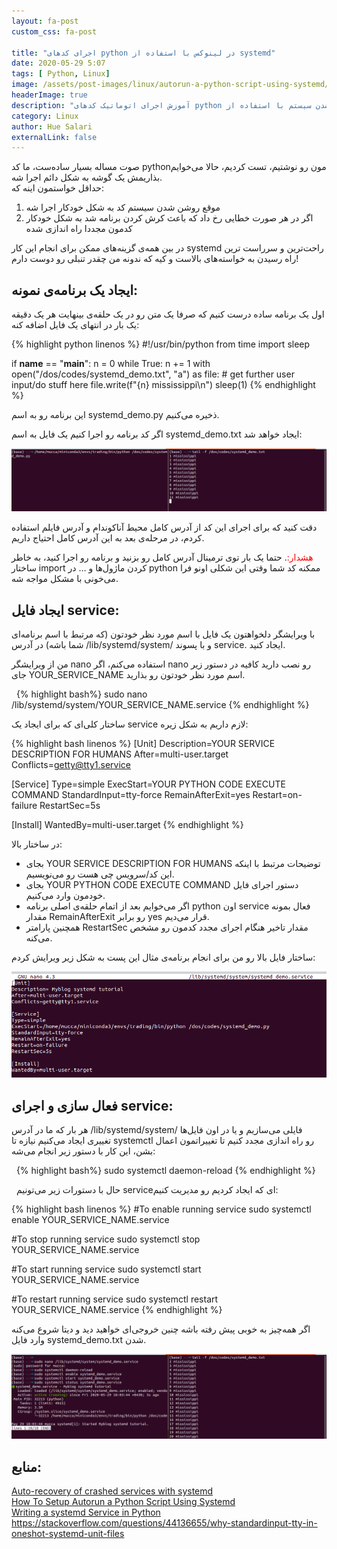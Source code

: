 ```yaml
---
layout: fa-post
custom_css: fa-post

title: "اجرای کدهای python در لینوکس با استفاده از systemd"
date: 2020-05-29 5:07
tags: [ Python, Linux]
image: /assets/post-images/linux/autorun-a-python-script-using-systemd/python_systemd.png
headerImage: true
description: "آموزش اجرای اتوماتیک کدهای python هنگام روشن شدن سیستم با استفاده از systemd در لینوکس و اجرای مجدد اسکریپ python در صورت بروز خطا"
category: Linux
author: Hue Salari
externalLink: false
---
```



صوت مساله بسیار ساده‌ست، ما کد pythonمون رو نوشتیم، تست کردیم، حالا می‌خوایم بذاریمش یک گوشه به شکل دائم اجرا شه.  
حداقل خواستمون اینه که:

1. موقع روشن شدن سیستم کد به شکل خودکار اجرا شه  
2. اگر در هر صورت خطایی رخ داد که باعث کرش کردن برنامه شد به شکل خودکار کدمون مجددا راه اندازی شده

در بین همه‌ی گزینه‌های ممکن برای انجام این کار systemd راحت‌ترین و سرراست ترین راه رسیدن به خواسته‌های بالاست و کیه که ندونه من چقدر تنبلی رو دوست دارم!

## ایجاد یک برنامه‌ی نمونه:

اول یک برنامه ساده درست کنیم که صرفا یک متن رو در یک حلقه‌ی بینهایت هر یک دقیقه یک بار در انتهای یک فایل اضافه کنه:



{% highlight python linenos %}
#!/usr/bin/python
from time import sleep

if __name__ == "__main__":
    n = 0
    while True:
        n += 1
        with open("/dos/codes/systemd_demo.txt", "a") as file:
            # get further user input/do stuff here
            file.write(f"{n} mississippi\n")
        sleep(1)
{% endhighlight %}

این برنامه رو به اسم systemd_demo.py ذخیره می‌کنیم.

اگر کد برنامه رو اجرا کنیم یک فایل به اسم systemd_demo.txt ایجاد خواهد شد:

![systemd tail](/assets/post-images/linux/autorun-a-python-script-using-systemd/systemd_tail.png)

دقت کنید که برای اجرای این کد از آدرس کامل محیط آناکوندام و آدرس فایلم استفاده کردم، در مرحله‌ی بعد به این آدرس کامل احتیاج داریم.

<span style="color:red">هشدار:</span>. حتما یک بار توی ترمینال آدرس کامل رو بزنید و برنامه رو اجرا کنید، به خاطر ساختار import کردن ماژول‌ها و … در python ممکنه کد شما وقتی این شکلی اونو فرا می‌خونی با مشکل مواجه شه.


## ایجاد فایل service:

با ویرایشگر دلخواهتون یک فایل با اسم مورد نظر خودتون (که مرتبط با اسم برنامه‌ای شما باشه) در آدرس /lib/systemd/system/ و با پسوند
service. ایجاد کنید.

من از ویرایشگر nano استفاده می‌کنم، اگر nano رو نصب دارید کافیه در دستور زیر جای YOUR_SERVICE_NAME اسم مورد نظر خودتون رو بذارید.

&nbsp;
{% highlight bash%}
sudo nano /lib/systemd/system/YOUR_SERVICE_NAME.service
{% endhighlight %}
&nbsp;

ساختار کلی‌ای که برای ایجاد یک service لازم داریم به شکل زیره:


{% highlight bash linenos %}
[Unit]
Description=YOUR SERVICE DESCRIPTION FOR HUMANS
After=multi-user.target
Conflicts=getty@tty1.service

[Service]
Type=simple
ExecStart=YOUR PYTHON CODE EXECUTE COMMAND
StandardInput=tty-force
RemainAfterExit=yes
Restart=on-failure
RestartSec=5s

[Install]
WantedBy=multi-user.target
{% endhighlight %}



در ساختار بالا:

 - بجای YOUR SERVICE DESCRIPTION FOR HUMANS توضیحات مرتبط با اینکه این کد/سرویس چی هست رو می‌نویسیم.
 -  بجای YOUR PYTHON CODE EXECUTE COMMAND دستور اجرای فایل خودمون وارد می‌کنیم.
 - اگر می‌خوایم بعد از اتمام حلقه‌ی اصلی برنامه python اون service فعال بمونه مقدار RemainAfterExit رو برابر yes قرار می‌دیم.
 -  همچنین پارامتر RestartSec مقدار تاخیر هنگام اجرای مجدد کدمون رو مشخص می‌کنه.

ساختار فایل بالا رو من برای انجام برنامه‌ی مثال این پست به شکل زیر ویرایش کردم:


![systemd demo service-1](/assets/post-images/linux/autorun-a-python-script-using-systemd/systemd_demo_service-1.png)

## فعال سازی و اجرای service:

هر بار که ما در آدرس /lib/systemd/system/ فایلی می‌سازیم و یا در اون فایل‌ها تغییری ایجاد می‌کنیم نیازه تا systemctl رو راه اندازی مجدد کنیم تا تغییراتمون اعمال بشن، این کار با دستور زیر انجام می‌شه:

&nbsp;
{% highlight bash%}
sudo systemctl daemon-reload
{% endhighlight %}

&nbsp;
حال با دستورات زیر می‌تونیم serviceای که ایجاد کردیم رو مدیریت کنیم:



{% highlight bash linenos %}
#To enable running service
sudo systemctl enable YOUR_SERVICE_NAME.service

#To stop running service
sudo systemctl stop YOUR_SERVICE_NAME.service

#To start running service
sudo systemctl start YOUR_SERVICE_NAME.service

#To restart running service
sudo systemctl restart YOUR_SERVICE_NAME.service
{% endhighlight %}

اگر همه‌چیز به خوبی پیش رفته باشه چنین خروجی‌ای خواهید دید و دیتا شروع می‌کنه وارد فایل systemd_demo.txt شدن.


![sysemd status](/assets/post-images/linux/autorun-a-python-script-using-systemd/sysemd_status.png)

## منابع:

<div dir="ltr">

<a href="https://singlebrook.com/2017/10/23/auto-restart-crashed-service-systemd/">Auto-recovery of crashed services with systemd</a><br>
<a href="https://tecadmin.net/setup-autorun-python-script-using-systemd/">How To Setup Autorun a Python Script Using Systemd</a><br>
<a href="https://github.com/torfsen/python-systemd-tutorial">Writing a systemd Service in Python</a><br>
<a href="https://stackoverflow.com/questions/44136655/why-standardinput-tty-in-oneshot-systemd-unit-files">https://stackoverflow.com/questions/44136655/why-standardinput-tty-in-oneshot-systemd-unit-files</a><br>

</div>
